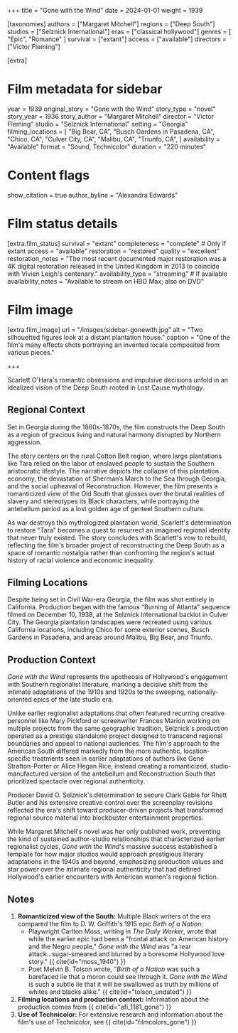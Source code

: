 +++
title = "Gone with the Wind"
date = 2024-01-01
weight = 1939

[taxonomies]
authors = ["Margaret Mitchell"]
regions = ["Deep South"]
studios = ["Selznick International"]
eras = ["classical hollywood"]
genres = [ "Epic", "Romance" ]
survival = ["extant"]
access = ["available"]
directors = ["Victor Fleming"]

[extra]
# Film metadata for sidebar
year = 1939
original_story = "Gone with the Wind"
story_type = "novel"
story_year = 1936
story_author = "Margaret Mitchell"
director = "Victor Fleming"
studio = "Selznick International"
setting = "Georgia"
filming_locations = [
    "Big Bear, CA",
    "Busch Gardens in Pasadena, CA", "Chico, CA", "Culver City, CA", "Malibu, CA", "Triunfo, CA",
    ]
availability = "Available"
format = "Sound, Technicolor"
duration = "220 minutes"

# Content flags
show_citation = true
author_byline = "Alexandra Edwards"

# Film status details
[extra.film_status]
survival = "extant"
completeness = "complete" # Only if extant
access = "available"
restoration = "restored"
quality = "excellent"
restoration_notes = "The most recent documented major restoration was a 4K digital restoration released in the United Kingdom in 2013 to coincide with Vivien Leigh's centenary."
availability_type = "streaming" # If available
availability_notes = "Available to stream on HBO Max; also on DVD"


# Film image
[extra.film_image]
url = "/images/sidebar-gonewith.jpg"
alt = "Two silhouetted figures look at a distant plantation house."
caption = "One of the film's many effects shots portraying an invented locale composited from various pieces."

+++

Scarlett O'Hara's romantic obsessions and impulsive decisions unfold in an idealized vision of the Deep South rooted in Lost Cause mythology.

## Regional Context

Set in Georgia during the 1860s-1870s, the film constructs the Deep South as a region of gracious living and natural harmony disrupted by Northern aggression.  

The story centers on the rural Cotton Belt region, where large plantations like Tara relied on the labor of enslaved people to sustain the Southern aristocratic lifestyle. The narrative depicts the collapse of this plantation economy, the devastation of Sherman’s March to the Sea through Georgia, and the social upheaval of Reconstruction. However, the film presents a romanticized view of the Old South that glosses over the brutal realities of slavery and stereotypes its Black characters, while portraying the antebellum period as a lost golden age of genteel Southern culture.

As war destroys this mythologized plantation world, Scarlett's determination to restore "Tara" becomes a quest to resurrect an imagined regional identity that never truly existed. The story concludes with Scarlett's vow to rebuild, reflecting the film's broader project of reconstructing the Deep South as a space of romantic nostalgia rather than confronting the region's actual history of racial violence and economic inequality.


## Filming Locations

Despite being set in Civil War-era Georgia, the film was shot entirely in California. Production began with the famous “Burning of Atlanta” sequence filmed on December 10, 1938, at the Selznick International backlot in Culver City. The Georgia plantation landscapes were recreated using various California locations, including Chico for some exterior scenes, Busch Gardens in Pasadena, and areas around Malibu, Big Bear, and Triunfo.

## Production Context

*Gone with the Wind* represents the apotheosis of Hollywood's engagement with Southern regionalist literature, marking a decisive shift from the intimate adaptations of the 1910s and 1920s to the sweeping, nationally-oriented epics of the late studio era. 

Unlike earlier regionalist adaptations that often featured recurring creative personnel like Mary Pickford or screenwriter Frances Marion working on multiple projects from the same geographic tradition, Selznick's production operated as a prestige standalone project designed to transcend regional boundaries and appeal to national audiences. The film's approach to the American South differed markedly from the more authentic, location-specific treatments seen in earlier adaptations of authors like Gene Stratton-Porter or Alice Hegan Rice, instead creating a romanticized, studio-manufactured version of the antebellum and Reconstruction South that prioritized spectacle over regional authenticity. 

Producer David O. Selznick's determination to secure Clark Gable for Rhett Butler and his extensive creative control over the screenplay revisions reflected the era's shift toward producer-driven projects that transformed regional source material into blockbuster entertainment properties.

 While Margaret Mitchell's novel was her only published work, preventing the kind of sustained author-studio relationships that characterized earlier regionalist cycles, *Gone with the Wind*'s massive success established a template for how major studios would approach prestigious literary adaptations in the 1940s and beyond, emphasizing production values and star power over the intimate regional authenticity that had defined Hollywood's earlier encounters with American women's regional fiction.





## Notes

1. **Romanticized view of the South:** Multiple Black writers of the era compared the film to D. W. Griffith's 1915 epic *Birth of a Nation*: 
    - Playwright Carlton Moss, writing in *The Daily Worker*, wrote that while the earlier epic had been a "frontal attack on American history and the Negro people," *Gone with the Wind* was "a rear attack...sugar-smeared and blurred by a boresome Hollywood love story." {{ cite(id="moss_1940") }} 
    - Poet Melvin B. Tolson wrote, "*Birth of a Nation* was such a barefaced lie that a moron could see through it. *Gone with the Wind* is such a subtle lie that it will be swallowed as truth by millions of whites and blacks alike." {{ cite(id="tolson_undated") }}
2. **Filming locations and production context:** Information about the production comes from {{ cite(id="afi_1181_gone") }}
3. **Use of Technicolor:** For extensive research and information about the film's use of Technicolor, see {{ cite(id="filmcolors_gone") }}